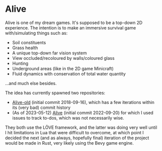 # Alive

Alive is one of my dream games. It's supposed to be a top-down 2D experience. The intention is to make an immersive survival game with/simulating things such as:
- Soil constituents
- Grass health
- A unique top-down far vision system
- View occluded/recoloured by walls/coloured glass
- Hunting
- Underground areas (like in the 2D game Minicraft)
- Fluid dynamics with conservation of total water quantity

...and  much else besides.

The idea has currently spawned two repositories:
- [Alive-old](https://github.com/wolfboyft/Alive-old) (initial commit 2018-09-16), which has a few iterations within its (very bad) commit history
- (As of 2023-05-12) [Alive](https://github.com/wolfboyft/Alive) (initial commit 2022-09-20) for which I used issues to track to-dos, which was not necessarily wise.

They both use the LÖVE framework, and the latter was doing very well until I hit limitations in Lua that were difficult to overcome, at which point I decided the next (and as always, hopefully final) iteration of the project would be made in Rust, very likely using the Bevy game engine.
